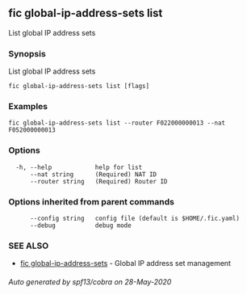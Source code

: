 ## fic global-ip-address-sets list

List global IP address sets

### Synopsis

List global IP address sets

```
fic global-ip-address-sets list [flags]
```

### Examples

```
fic global-ip-address-sets list --router F022000000013 --nat F052000000013
```

### Options

```
  -h, --help            help for list
      --nat string      (Required) NAT ID
      --router string   (Required) Router ID
```

### Options inherited from parent commands

```
      --config string   config file (default is $HOME/.fic.yaml)
      --debug           debug mode
```

### SEE ALSO

* [fic global-ip-address-sets](fic_global-ip-address-sets.md)	 - Global IP address set management

###### Auto generated by spf13/cobra on 28-May-2020
